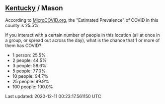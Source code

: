 
## [Kentucky](/united-states/kentucky) / Mason

According to [MicroCOVID.org](http://microcovid.org),
the "Estimated Prevalence" of COVID in this county is 25.5%

If you interact with a certain number of people in this location
(all at once in a group, or spread out across the day), what is the chance that
1 or more of them has COVID?

- 1 person: 25.5%
- 2 people: 44.5%
- 3 people: 58.6%
- 5 people: 77.0%
- 10 people: 94.7%
- 25 people: 99.9%
- 100 people: 100.0%

Last updated: 2020-12-11 00:23:17.561150 UTC
